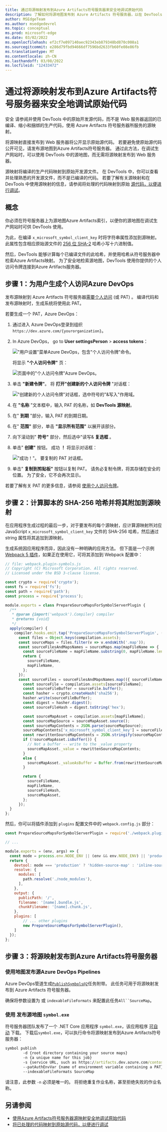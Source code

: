 ```yaml
---
title: 通过将源映射发布到Azure Artifacts符号服务器来安全地调试原始代码
description: 了解如何将源地图发布到 Azure Artifacts 符号服务器，以在 DevTools 中安全调试原始源代码。
author: MSEdgeTeam
ms.author: msedgedevrel
ms.topic: conceptual
ms.prod: microsoft-edge
ms.date: 03/02/2022
ms.openlocfilehash: ef2cf7e097140aec92343eb879348bd870c008a1
ms.sourcegitcommit: e286d79fbd94666df7596bd2633fb60fe08e86fb
ms.translationtype: MT
ms.contentlocale: zh-CN
ms.lasthandoff: 03/08/2022
ms.locfileid: "12433472"
---
```

# <a name="securely-debug-original-code-by-publishing-source-maps-to-the-azure-artifacts-symbol-server"></a>通过将源映射发布到Azure Artifacts符号服务器来安全地调试原始代码

安全<!-- add sentence to define "securely", what are we making not happen?  what's the UX/end-result motivation for "securely"? --> 请参阅并使用 DevTools 中的原始开发源代码，而不是 Web 服务器返回的已编译、缩小和捆绑的生产代码，使用 Azure Artifacts 符号服务器所服务的源映射。

将源映射直接发布到 Web 服务器将公开显示原始源代码。  若要避免使原始源代码公开可见，请发布源地图到Azure Artifacts符号服务器。  通过此方法，在调试生产网站时，可以使用 DevTools 中的源地图，而无需将源映射发布到 Web 服务器。

源映射将编译的生产代码映射到原始开发源文件。 在 DevTools 中，你可以查看并处理熟悉的开发源文件，而不是已编译的代码。 若要了解有关源映射和在 DevTools 中使用源映射的信息，请参阅将处理的代码映射到原始 [源代码，以便进行调试](source-maps.md)。


<!-- ====================================================================== -->
## <a name="concepts"></a>概念

你必须在符号服务器上为源地图Azure Artifacts索引，以便你的源地图在调试生产网站时可供 DevTools 使用。

为此，在编译 `x_microsoft_symbol_client_key` 时将字符串属性添加到源映射。  此属性包含相应原始源文件的 [256 位 SHA-2](https://en.wikipedia.org/wiki/SHA-2) 哈希小写十六进制值。

然后，DevTools 能够计算每个已编译文件的此哈希，并使用哈希从符号服务器中检索Azure Artifacts映射。  为了安全地检索源地图，DevTools 使用你提供的个人访问令牌连接到Azure Artifacts服务器。


<!-- ====================================================================== -->
## <a name="step-1-generate-a-personal-access-token-for-azure-devops"></a>步骤 1：为用户生成个人访问Azure DevOps

发布源映射到 Azure Artifacts 符号服务器[需要个人访问](/azure/devops/organizations/accounts/use-personal-access-tokens-to-authenticate) (或 PAT) 。 编译代码和发布源映射时，生成系统将使用此 PAT。

若要生成一个 PAT，Azure DevOps：

1. 通过进入 Azure DevOps登录到组织`https://dev.azure.com/{yourorganization}`。

1. In Azure DevOps， go to **User settingsPerson** >  **access tokens**：
    
   !["用户设置"菜单Azure DevOps，包含"个人访问令牌"命令。](images/ado-pat-settings.png)

   将显示 **"个人访问令牌"** 页：

   ![页面中的"个人访问令牌"Azure DevOps。](images/ado-pat-page.png)

1. 单击 **"新建令牌"**。  将 **打开"创建新的个人访问令牌** "对话框：

   !["创建新的个人访问令牌"对话框，选中符号的"&写入"作用域。](images/ado-pat-config-write.png)

1. 在 **"名称** "文本框中，输入 PAT 的名称，如 **DevTools 源映射**。

1. 在" **到期** "部分，输入 PAT 的到期日期。

1. 在" **范围"** 部分，单击 **"显示所有范围"** 以展开该部分。

1. 向下滚动到" **符号"** 部分，然后选中"读写& **复选框** 。

1. 单击" **创建"** 按钮。  成功 **！** 将显示对话框：

   !["成功！"。 要复制的 PAT 对话框。](images/ado-pat-success-copy-clipboard.png)

1. 单击" **复制到剪贴板"** 按钮以复制 PAT。  请务必复制令牌，将其存储在安全的位置。 为了安全，它不会再次显示。

若要了解有关 PAT 的更多信息，请参阅 [使用个人访问令牌](/azure/devops/organizations/accounts/use-personal-access-tokens-to-authenticate)。


<!-- ====================================================================== -->
## <a name="step-2-compute-the-sha-256-hash-of-your-script-and-append-it-to-your-source-maps"></a>步骤 2：计算脚本的 SHA-256 哈希并将其附加到源映射

在应用程序生成过程的最后一步，对于要发布的每个源映射，应计算源映射所对应 JavaScript `x_microsoft_symbol_client_key` 文件的 SHA-256 哈希，然后通过 string 属性将其追加到源映射。

生成系统因应用程序而异，因此没有一种明确的应用方法。 但下面是一个示例 [Webpack 5 插件](https://webpack.js.org/)，如果正在使用它，可将其添加到 Webpack 配置中：

```js
// file: webpack.plugin-symbols.js
// Copyright (C) Microsoft Corporation. All rights reserved.
// Licensed under the BSD 3-clause license.

const crypto = require('crypto');
const fs = require('fs');
const path = require('path');
const process = require('process');

module.exports = class PrepareSourceMapsForSymbolServerPlugin {
  /**
   * @param {import('webpack').Compiler} compiler
   * @returns {void}
   */
  apply(compiler) {
    compiler.hooks.emit.tap('PrepareSourceMapsForSymbolServerPlugin', (compilation) => {
      const files = Object.keys(compilation.assets);
      const sourceMaps = files.filter(v => v.endsWith('.map'));
      const sourceFilesAndMapsNames = sourceMaps.map(mapFileName => {
        const sourceFileName = mapFileName.substring(0, mapFileName.length - 4);
        return {
          sourceFileName,
          mapFileName,
        };
      });
      const sourceFiles = sourceFilesAndMapsNames.map(({ sourceFileName, mapFileName }) => {
        const sourceFile = compilation.assets[sourceFileName];
        const sourceFileBuffer = sourceFile.buffer();
        const hasher = crypto.createHash('sha256');
        hasher.write(sourceFileBuffer);
        const digest = hasher.digest();
        const sourceFileHash = digest.toString('hex');

        const sourceMapAsset = compilation.assets[mapFileName];
        const sourceMapSource = sourceMapAsset.source();
        const sourceMapContents = JSON.parse(sourceMapSource);
        sourceMapContents['x_microsoft_symbol_client_key'] = sourceFileHash;
        const rewrittenSourceMapContents = JSON.stringify(sourceMapContents);
        if (!sourceMapAsset.isBuffer()) {
          // Not a buffer -- write to the _value property
          sourceMapAsset._value = rewrittenSourceMapContents;
        }
        else {
          sourceMapAsset._valueAsBuffer = Buffer.from(rewrittenSourceMapContents, 'utf-8');
        }

        return {
          sourceFileName,
          mapFileName,
          sourceFileHash,
          sourceMapAsset,
        };
      });
  }
};
```

然后，你可以将插件添加到 `plugins` 配置文件中的 `webpack.config.js` 部分：

```js
const PrepareSourceMapsForSymbolServerPlugin = require('./webpack.plugin-symbols.js');

// ...

module.exports = (env, args) => {
  const mode = process.env.NODE_ENV || (env && env.NODE_ENV) || 'production';
  return {
    devtool: mode === 'production' ? 'hidden-source-map' : 'inline-source-map',
    resolve: {
      modules: [
        path.resolve('./node_modules'),
      ],
    },
    output: {
      publicPath: '/',
      filename: '[name].bundle.js',
      chunkFilename: '[name].chunk.js',
    },
    plugins: [
        // ... other plugins
        new PrepareSourceMapsForSymbolServerPlugin(),
    ]
  });
};
```


<!-- ====================================================================== -->
## <a name="step-3-publish-source-maps-to-the-azure-artifacts-symbol-server"></a>步骤 3：将源映射发布到Azure Artifacts符号服务器


### <a name="publish-source-maps-using-azure-devops-pipelines"></a>使用地图发布源Azure DevOps Pipelines

Azure DevOps管道生成[`PublishSymbols@2`](/azure/devops/pipelines/tasks/build/index-sources-publish-symbols)任务附带。 此任务可用于将源映射发布到 Azure Artifacts 符号服务器。

确保将参数设置为 或 `indexableFileFormats` 来配置此任务`All``SourceMap`。


### <a name="publish-source-maps-using-symbolexe"></a>使用 发布源地图 `symbol.exe`

符号服务器团队发布了一个 .NET Core 应用程序 `symbol.exe`，该应用程序 [可自动](/rest/api/azure/devops/symbol/client/get) 下载。 下载后`symbol.exe`，可以执行命令将源映射发布到Azure Artifacts符号服务器：

```cmd
symbol publish
        -d {root directory containing your source maps}
        -n {a unique name for this job}
        -s {service URL, such as https://artifacts.dev.azure.com/contoso}
        --patAuthEnvVar {name of environment variable containing a PAT}
        --indexableFileFormats SourceMap
```

请注意，此参数 `-n` 必须是唯一的。 将拒绝重复作业名称，甚至拒绝失败的作业名称。


<!-- ====================================================================== -->
## <a name="see-also"></a>另请参阅

* [使用Azure Artifacts符号服务器源映射安全地调试原始代码](consume-source-maps-from-azure.md)
* [将已处理的代码映射到原始源代码，以便进行调试](source-maps.md)

